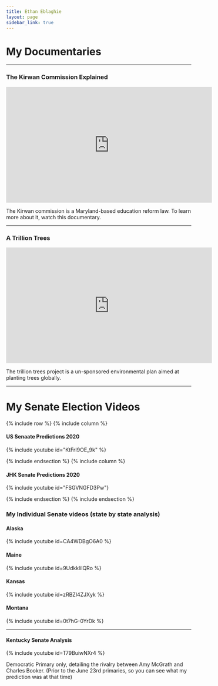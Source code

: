 ```yaml
---
title: Ethan Eblaghie
layout: page
sidebar_link: true
---
```


# My Documentaries

---

### The Kirwan Commission Explained

<iframe width="560" height="315" src="https://www.youtube.com/embed/aCJu1QyjfXo" frameborder="0" allow="accelerometer; encrypted-media; gyroscope; picture-in-picture" allowfullscreen></iframe>

The Kirwan commission is a Maryland-based education reform law. To learn more about it, watch this documentary.

---

### A Trillion Trees

<iframe width="560" height="315" src="https://www.youtube.com/embed/IflfYdC0D-k" frameborder="0" allow="accelerometer; autoplay; encrypted-media; gyroscope; picture-in-picture" allowfullscreen></iframe>

The trillion trees project is a un-sponsored environmental plan aimed at planting trees globally.

---

# My Senate Election Videos

{% include row %} {% include column %}

#### US Senaate Predictions 2020

{% include youtube id="KtFrI9OE_9k" %}

{% include endsection %} {% include column %}

#### JHK Senate Predictions 2020

{% include youtube id="FSGVNGFD3Pw"}

{% include endsection %} {% include endsection %}

### My Individual Senate videos (state by state analysis)

#### Alaska

{% include youtube id=CA4WDBgO6A0 %}

#### Maine

{% include youtube id=9UdkklilQRo %}

#### Kansas

{% include youtube id=zRBZl4ZJXyk %}

#### Montana

{% include youtube id=0t7hG-0YrDk %}

---

#### Kentucky Senate Analysis

{% include youtube id=T79BuiwNXr4 %}

Democratic Primary only, detailing the rivalry between Amy McGrath and Charles Booker. (Prior to the June 23rd primaries, so you can see what my prediction was at that time)
